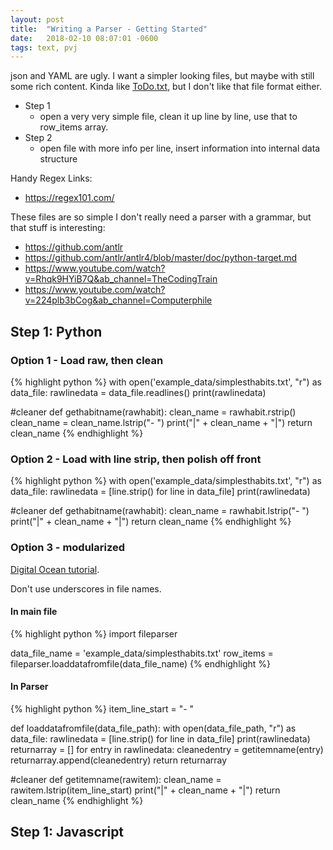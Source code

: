```yaml
---
layout: post
title:  "Writing a Parser - Getting Started"
date:   2018-02-10 08:07:01 -0600
tags: text, pvj
---
```


json and YAML are ugly. I want a simpler looking files, but maybe with still some rich content. Kinda like [ToDo.txt](https://github.com/todotxt), but I don't like that file format either.

- Step 1
  - open a very very simple file, clean it up line by line, use that to row_items array.
- Step 2
  - open file with more info per line, insert information into internal data structure

Handy Regex Links:
- <https://regex101.com/>

These files are so simple I don't really need a parser with a grammar, but that stuff is interesting:
- <https://github.com/antlr>
- <https://github.com/antlr/antlr4/blob/master/doc/python-target.md>
- <https://www.youtube.com/watch?v=Rhqk9HYiB7Q&ab_channel=TheCodingTrain>
- <https://www.youtube.com/watch?v=224plb3bCog&ab_channel=Computerphile>

## Step 1: Python
### Option 1 - Load raw, then clean
  {% highlight python %}
  with open('example_data/simplesthabits.txt', "r") as data_file:
      rawlinedata = data_file.readlines()
      print(rawlinedata)

  #cleaner
  def gethabitname(rawhabit):
      clean_name = rawhabit.rstrip()
      clean_name = clean_name.lstrip("- ")
      print("|" + clean_name + "|")
      return clean_name
{% endhighlight %}

### Option 2 - Load with line strip, then polish off front
{% highlight python %}
with open('example_data/simplesthabits.txt', "r") as data_file:
    rawlinedata = [line.strip() for line in data_file]
    print(rawlinedata)

#cleaner
def gethabitname(rawhabit):
    clean_name = rawhabit.lstrip("- ")
    print("|" + clean_name + "|")
    return clean_name
{% endhighlight %}

### Option 3 - modularized
[Digital Ocean tutorial](https://www.digitalocean.com/community/tutorials/how-to-write-modules-in-python-3).

Don't use underscores in file names.

#### In main file
{% highlight python %}
import fileparser

data_file_name = 'example_data/simplesthabits.txt'
row_items = fileparser.loaddatafromfile(data_file_name)
{% endhighlight %}

#### In Parser
{% highlight python %}
item_line_start = "- "

def loaddatafromfile(data_file_path):
    with open(data_file_path, "r") as data_file:
        rawlinedata = [line.strip() for line in data_file]
        print(rawlinedata)
        returnarray = []
        for entry in rawlinedata:
            cleanedentry = getitemname(entry)
            returnarray.append(cleanedentry)
        return returnarray

#cleaner
def getitemname(rawitem):
    clean_name = rawitem.lstrip(item_line_start)
    print("|" + clean_name + "|")
    return clean_name
{% endhighlight %}

## Step 1: Javascript
